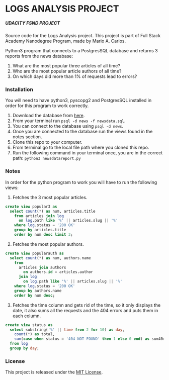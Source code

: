 # LOGS ANALYSIS PROJECT
##### UDACITY FSND PROJECT

Source code for the Logs Analysis project. This project is part of Full Stack Academy Nanodegree Program, made by Mario A. Carlos.

Python3 program that connects to a PostgresSQL database and returns 3 reports from the news database:

1. What are the most popular three articles of all time?
2. Who are the most popular article authors of all time?
3. On which days did more than 1% of requests lead to errors?

### Installation
You will need to have python3, pyscopg2 and PostgresSQL installed in order for this program to work correctly.
1. Download the database from [here](https://d17h27t6h515a5.cloudfront.net/topher/2016/August/57b5f748_newsdata/newsdata.zip).
2. From your terminal run `psql -d news -f newsdata.sql`.
3. You can connect to the database using `psql -d news`.
4. Once you are connected to the database run the views found in the notes section.
1. Clone this repo to your computer.
2. From terminal go to the local file path where you cloned this repo.
3. Run the following command in your terminal once, you are in the correct path: `python3 newsdatareport.py`

### Notes
In order for the python program to work you will have to run the following views:

1. Fetches the 3 most popular articles.
```sql
create view popular3 as
  select count(*) as num, articles.title
    from articles join log
      on log.path like '%' || articles.slug || '%'
    where log.status = '200 OK'
    group by articles.title
    order by num desc limit 3;
```

2. Fetches the most popular authors.
```sql
create view popularauth as
  select count(*) as num, authors.name
    from
      articles join authors
        on authors.id = articles.author
      join log
        on log.path like '%' || articles.slug || '%'
    where log.status = '200 OK'
    group by authors.name
    order by num desc;
```

3. Fetches the time column and gets rid of the time, so it only displays the date, it also sums all the requests and the 404 errors and puts them in each column.
```sql
create view status as
  select substring('%' || time from 2 for 10) as day,
    count(*) as total,
    sum(case when status = '404 NOT FOUND' then 1 else 0 end) as sum404
  from log
  group by day;
```

### License
This project is released under the [MIT License](https://opensource.org/licenses/MIT).

